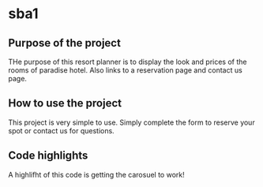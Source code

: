 # sba1
## Purpose of the project
THe purpose of this resort planner is to display the look and prices of the rooms of paradise hotel. Also links to a reservation page and contact us page.

## How to use the project
This project is very simple to use. Simply complete the form to reserve your spot or contact us for questions.
## Code highlights
A highlifht of this code is getting the carosuel to work!
